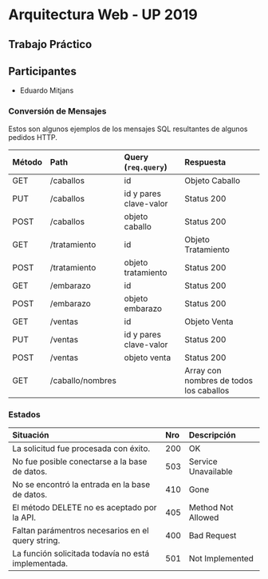 # Arquitectura Web - UP 2019
## Trabajo Práctico
## Participantes

- Eduardo Mitjans

### Conversión de Mensajes

Estos son algunos ejemplos de los mensajes SQL resultantes de algunos pedidos HTTP.

|Método|Path|Query (`req.query`)|Respuesta
|:--|:--|:--|:--|
|GET|/caballos|id|Objeto Caballo|
|PUT|/caballos|id y pares clave-valor|Status 200|
|POST|/caballos|objeto caballo|Status 200|
|GET|/tratamiento|id|Objeto Tratamiento|
|POST|/tratamiento|objeto tratamiento|Status 200|
|GET|/embarazo|id|Status 200|
|POST|/embarazo|objeto embarazo|Status 200|
|GET|/ventas|id|Objeto Venta|
|PUT|/ventas|id y pares clave-valor|Status 200|
|POST|/ventas|objeto venta|Status 200|
|GET|/caballo/nombres||Array con nombres de todos los caballos|

### Estados

|Situación|Nro|Descripción|
|:--|:--|:--|
|La solicitud fue procesada con éxito.|200|OK|
|No fue posible conectarse a la base de datos.|503|Service Unavailable|
|No se encontró la entrada en la base de datos.|410|Gone|
|El método DELETE no es aceptado por la API.|405|Method Not Allowed|
|Faltan parámentros necesarios en el query string.|400|Bad Request|
|La función solicitada todavía no está implementada.|501|Not Implemented|
